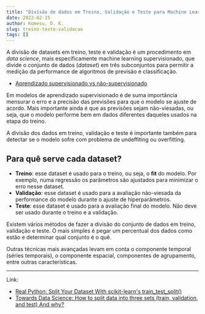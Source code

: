 ```yaml
---
title: "Divisão de dados em Treino, Validação e Teste para Machine Learning"
date: 2022-02-15
author: Komesu, D. K.
slug: treino-teste-validacao
tags: []
---
```


A divisão de datasets em treino, teste e validação é um procedimento em *data science*, mais especificamente machine learning supervisionado, que divide o conjunto de dados (*dataset*) em três subconjuntos para permitir a medição da performance de algoritmos de previsão e classificação.

<!--more-->

- [Aprendizado supervisionado vs não-supervisionado](/posts/aprendizado-supervisionado-vs-nao-supervisionado/)

Em modelos de aprendizado supervisionado é de suma importância mensurar o erro e a precisão das previsões para que o modelo se ajuste de acordo. Mais importante ainda é que as previsões sejam não-viesadas, ou seja, que o modelo  performe bem em dados diferentes daqueles usados na etapa do treino.

A divisão dos dados em treino, validação e teste é importante também para detectar se o modelo sofre com problema de undeffiting ou overfitting.

<h2 id="para-que-serve-cada-dataset">Para quê serve cada dataset?</h2>

- **Treino**: esse dataset é usado para o treino, ou seja, o **fit** do modelo. Por exemplo, numa regressão os parâmetros são ajustados para minimizar o erro nesse dataset.
- **Validação**: esse dataset é usado para a avaliação não-viesada da performance do modelo durante o ajuste de hiperparâmetros.
- **Teste**: esse dataset é usado para a avaliação final do modelo. Não deve ser usado durante o treino e a validação.

Existem vários métodos de fazer a divisão do conjunto de dados em treino, validação e teste. O mais simples é pegar um percentual dos dados como estão e determinar qual conjunto é o quê.

Outras técnicas mais avançadas levam em conta o componente temporal (séries temporais), o componente espacial, componentes de agrupamento, entre outras características.

---

Link:

- [Real Python: Split Your Dataset With scikit-learn's train_test_split()](https://realpython.com/train-test-split-python-data/)
- [Towards Data Science: How to split data into three sets (train, validation, and test) And why?](https://towardsdatascience.com/how-to-split-data-into-three-sets-train-validation-and-test-and-why-e50d22d3e54c)

